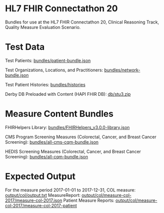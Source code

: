 # HL7 FHIR Connectathon 20
Bundles for use at the HL7 FHIR Connectathon 20, Clinical Reasoning Track, Quality Measure Evaluation Scenario.

# Test Data
Test Patients: [bundles/patient-bundle.json](bundles/patient-bundle.json)

Test Organizations, Locations, and Practitioners: [bundles/network-bundle.json](bundles/network-bundle.json)

Test Patient Histories: [bundles/histories](bundles/histories)

Derby DB Preloaded with Content (HAPI FHIR DB): [db/stu3.zip](db/stu3.zip)


# Measure Content Bundles
FHIRHelpers Library: [bundles/FHIRHelpers_v3.0.0-library.json](bundles/FHIRHelpers_v3.0.0-library.json)

CMS Program Screening Measures (Colorectal, Cancer, and Breast Cancer Screening): [bundles/all-cms-cqm-bundle.json](bundles/all-cms-cqm-bundle.json)

HEDIS Screening Measures (Colorectal, Cancer, and Breast Cancer Screening): [bundles/all-cqm-bundle.json](bundles/all-cqm-bundle.json)

# Expected Output

For the measure period 2017-01-01 to 2017-12-31, COL measure: [output/col/output.txt](output/col/output.txt)
MeasureReport: [output/col/measure-col-2017/measure-col-2017.json](output/col/measure-col-2017-measure-col-2017.json)
Patient Measure Reports: [output/col/measure-col-2017/measure-col-2017-patient](output/col/measure-col-2017-measure-col-2017/measure-col-2017-patient)

